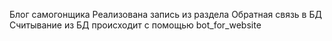 Блог самогонщика
Реализована запись из раздела Обратная связь в БД
Считывание из БД происходит с помощью bot_for_website
